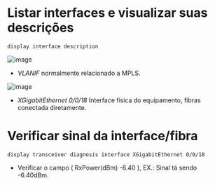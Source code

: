 # Listar interfaces e visualizar suas descrições

```
display interface description
```
![image](https://github.com/user-attachments/assets/3948a189-6684-4fc5-b3b6-6960cf82834a)

- *VLANIF* normalmente relacionado a MPLS.

![image](https://github.com/user-attachments/assets/53a228d8-9c2e-4e00-9769-8bca6d744359)

- *XGigabitEthernet 0/0/18* Interface fisica do equipamento, fibras conectada diretamente.

# Verificar sinal da interface/fibra

```
display transceiver diagnosis interface XGigabitEthernet 0/0/18
```

- Verificar o campo ( RxPower(dBm)    -6.40  ), EX.: Sinal tá sendo -6.40dBm.
